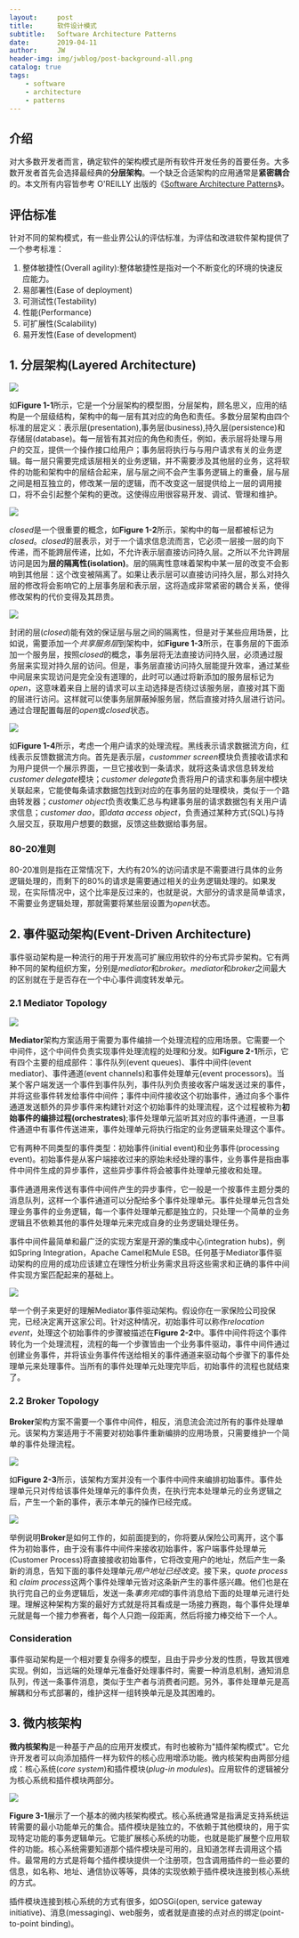 ```yaml
---
layout:     post
title:      软件设计模式
subtitle:   Software Architecture Patterns
date:       2019-04-11
author:     JW
header-img: img/jwblog/post-background-all.png
catalog: true
tags:
    - software 
    - architecture
    - patterns
---
```


## 介绍
对大多数开发者而言，确定软件的架构模式是所有软件开发任务的首要任务。大多数开发者首先会选择最经典的**分层架构**。一个缺乏合适架构的应用通常是**紧密耦合**的。本文所有内容皆参考 O'REILLY 出版的《[Software Architecture Patterns](https://www.oreilly.com/programming/free/files/software-architecture-patterns.pdf)》。

## 评估标准
针对不同的架构模式，有一些业界公认的评估标准，为评估和改进软件架构提供了一个参考标准：
1. 整体敏捷性(Overall agility):整体敏捷性是指对一个不断变化的环境的快速反应能力。
2. 易部署性(Ease of deployment)
3. 可测试性(Testability)
4. 性能(Performance)
5. 可扩展性(Scalability)
6. 易开发性(Ease of development)

## 1. 分层架构(Layered Architecture)

![](/img/jwblog/softArchi/figure1-1.png)

如**Figure 1-1**所示，它是一个分层架构的模型图，分层架构，顾名思义，应用的结构是一个层级结构，架构中的每一层有其对应的角色和责任。多数分层架构由四个标准的层定义：表示层(presentation),事务层(business),持久层(persistence)和存储层(database)。每一层皆有其对应的角色和责任，例如，表示层将处理与用户的交互，提供一个操作接口给用户；事务层将执行与与用户请求有关的业务逻辑。每一层只需要完成该层相关的业务逻辑，并不需要涉及其他层的业务，这将软件的功能和架构中的层结合起来，层与层之间不会产生事务逻辑上的重叠，层与层之间是相互独立的，修改某一层的逻辑，而不改变这一层提供给上一层的调用接口，将不会引起整个架构的更改。这使得应用很容易开发、调试、管理和维护。

![](/img/jwblog/softArchi/figure1-2.png)

*closed*是一个很重要的概念，如**Figure 1-2**所示，架构中的每一层都被标记为*closed*。*closed*的层表示，对于一个请求信息流而言，它必须一层接一层的向下传递，而不能跨层传递，比如，不允许表示层直接访问持久层。之所以不允许跨层访问是因为**层的隔离性(isolation)**。层的隔离性意味着架构中某一层的改变不会影响到其他层：这个改变被隔离了。如果让表示层可以直接访问持久层，那么对持久层的修改将会影响它的上层事务层和表示层，这将造成非常紧密的耦合关系，使得修改架构的代价变得及其昂贵。

![](/img/jwblog/softArchi/figure1-3.png)

封闭的层(*closed*)能有效的保证层与层之间的隔离性，但是对于某些应用场景，比如说，需要添加一个*共享服务层*到架构中，如**Figure 1-3**所示，在事务层的下面添加一个服务层，按照*closed*的概念，事务层将无法直接访问持久层，必须通过服务层来实现对持久层的访问。但是，事务层直接访问持久层能提升效率，通过某些中间层来实现访问是完全没有道理的，此时可以通过将新添加的服务层标记为*open*，这意味着来自上层的请求可以主动选择是否绕过该服务层，直接对其下面的层进行访问。这样就可以使事务层屏蔽掉服务层，然后直接对持久层进行访问。通过合理配置每层的*open*或*closed*状态。

![](/img/jwblog/softArchi/figure1-4.png)

如**Figure 1-4**所示，考虑一个用户请求的处理流程。黑线表示请求数据流方向，红线表示反馈数据流方向。首先是表示层，*custommer screen*模块负责接收请求和为用户提供一个展示界面，一旦它接收到一条请求，就将这条请求信息转发给*customer delegate*模块；*customer delegate*负责将用户的请求和事务层中模块关联起来，它能使每条请求数据包找到对应的在事务层的处理模块，类似于一个路由转发器；*customer object*负责收集汇总与构建事务层的请求数据包有关用户请求信息；*customer dao*，即*data access object*，负责通过某种方式(SQL)与持久层交互，获取用户想要的数据，反馈这些数据给事务层。

### 80-20准则
80-20准则是指在正常情况下，大约有20%的访问请求是不需要进行具体的业务逻辑处理的，而剩下的80%的请求是需要通过相关的业务逻辑处理的。如果发现，在实际情况中，这个比率是反过来的，也就是说，大部分的请求是简单请求，不需要业务逻辑处理，那就需要将某些层设置为*open*状态。

## 2. 事件驱动架构(Event-Driven Architecture)
事件驱动架构是一种流行的用于开发高可扩展应用软件的分布式异步架构。它有两种不同的架构组织方案，分别是*mediator*和*broker*。*mediator*和*broker*之间最大的区别就在于是否存在一个中心事件调度转发单元。
### 2.1 Mediator Topology

![](/img/jwblog/softArchi/figure2-1.png)

**Mediator**架构方案适用于需要为事件编排一个处理流程的应用场景。它需要一个中间件，这个中间件负责实现事件处理流程的处理和分发。如**Figure 2-1**所示，它有四个主要的组成部件：事件队列(event queues)、事件中间件(event mediator)、事件通道(event channels)和事件处理单元(event processors)。当某个客户端发送一个事件到事件队列，事件队列负责接收客户端发送过来的事件，并将这些事件转发给事件中间件；事件中间件接收这个初始事件，通过向多个事件通道发送额外的异步事件来构建针对这个初始事件的处理流程，这个过程被称为**初始事件的编排过程(orchestrates)**;事件处理单元监听其对应的事件通道，一旦事件通道中有事件传送进来，事件处理单元将执行指定的业务逻辑来处理这个事件。

它有两种不同类型的事件类型：初始事件(initial event)和业务事件(processing event)。初始事件是从客户端接收过来的原始未经处理的事件，业务事件是指由事件中间件生成的异步事件，这些异步事件将会被事件处理单元接收和处理。

事件通道用来传送有事件中间件产生的异步事件，它一般是一个按事件主题分类的消息队列，这样一个事件通道可以分配给多个事件处理单元。事件处理单元包含处理业务事件的业务逻辑，每一个事件处理单元都是独立的，只处理一个简单的业务逻辑且不依赖其他的事件处理单元来完成自身的业务逻辑处理任务。

事件中间件最简单和最广泛的实现方案是开源的集成中心(integration hubs)，例如Spring Integration，Apache Camel和Mule ESB。任何基于Mediator事件驱动架构的应用的成功应该建立在理性分析业务需求且将这些需求和正确的事件中间件实现方案匹配起来的基础上。

![](/img/jwblog/softArchi/figure2-2.png)

举一个例子来更好的理解Mediator事件驱动架构。假设你在一家保险公司投保完，已经决定离开这家公司。针对这种情况，初始事件可以称作*relocation event*，处理这个初始事件的步骤被描述在**Figure 2-2**中。事件中间件将这个事件转化为一个处理流程，流程的每一个步骤皆由一个业务事件驱动，事件中间件通过创建业务事件，并将该业务事件传送给相关的事件通道来驱动每个步骤下的事件处理单元来处理事件。当所有的事件处理单元处理完毕后，初始事件的流程也就结束了。

### 2.2 Broker Topology
**Broker**架构方案不需要一个事件中间件，相反，消息流会流过所有的事件处理单元。该架构方案适用于不需要对初始事件重新编排的应用场景，只需要维护一个简单的事件处理流程。

![](/img/jwblog/softArchi/figure2-3.png)

如**Figure 2-3**所示，该架构方案并没有一个事件中间件来编排初始事件。事件处理单元只对传给该事件处理单元的事件负责，在执行完本处理单元的业务逻辑之后，产生一个新的事件，表示本单元的操作已经完成。

![](/img/jwblog/softArchi/figure2-4.png)

举例说明**Broker**是如何工作的，如前面提到的，你将要从保险公司离开，这个事件为初始事件，由于没有事件中间件来接收初始事件，客户端事件处理单元(Customer Process)将直接接收初始事件，它将改变用户的地址，然后产生一条新的消息，告知下面的事件处理单元*用户地址已经改变*。接下来，*quote process* 和 *claim process*这两个事件处理单元皆对这条新产生的事件感兴趣。他们也是在执行完自己的业务逻辑后，发送一条*事务完成*的事件消息给下面的处理单元进行处理。理解这种架构方案的最好方式就是将其看成是一场接力赛跑，每个事件处理单元就是每一个接力参赛者，每个人只跑一段距离，然后将接力棒交给下一个人。

### Consideration
事件驱动架构是一个相对要复杂得多的模型，且由于异步分发的性质，导致其很难实现。例如，当远端的处理单元准备好处理事件时，需要一种消息机制，通知消息队列，传送一条事件消息，类似于生产者与消费者问题。另外，事件处理单元是高解耦和分布式部署的，维护这样一组转换单元是及其困难的。

## 3. 微内核架构
**微内核架构**是一种基于产品的应用开发模式，有时也被称为"插件架构模式"。它允许开发者可以向添加插件一样为软件的核心应用增添功能。微内核架构由两部分组成：核心系统(*core system*)和插件模块(*plug-in modules*)。应用软件的逻辑被分为核心系统和插件模块两部分。

![](/img/jwblog/softArchi/figure3-1.png)

**Figure 3-1**展示了一个基本的微内核架构模式。核心系统通常是指满足支持系统运转需要的最小功能单元的集合。插件模块是独立的，不依赖于其他模块的，用于实现特定功能的事务逻辑单元。它能扩展核心系统的功能，也就是能扩展整个应用软件的功能。核心系统需要知道那个插件模块是可用的，且知道怎样去调用这个插件。最常用的方式是将每个插件模块提供一个注册项，包含调用插件的一些必要的信息，如名称、地址、通信协议等等，具体的实现依赖于插件模块连接到核心系统的方式。

插件模块连接到核心系统的方式有很多，如OSGi(open, service gateway initiative)、消息(messaging)、web服务，或者就是直接的点对点的绑定(point-to-point binding)。


